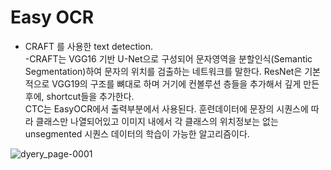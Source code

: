 # Easy OCR

* CRAFT 를 사용한 text detection.   
-CRAFT는 VGG16 기반 U-Net으로 구성되어 문자영역을 분할인식(Semantic Segmentation)하여 문자의 위치를 검출하는 네트워크를 말한다. ResNet은 기본적으로 VGG19의 구조를 뼈대로 하며 거기에 컨볼루션 층들을 추가해서 깊게 만든 후에, shortcut들을 추가한다.  
CTC는 EasyOCR에서 출력부분에서 사용된다. 훈련데이터에 문장의 시퀀스에 따라 클래스만 나열되어있고 이미지 내에서 각 클래스의 위치정보는 없는 unsegmented 시퀀스 데이터의 학습이 가능한 알고리즘이다.

![dyery_page-0001](https://user-images.githubusercontent.com/109472852/193394022-4ecd9755-2c33-41e0-bb6a-32099e3d0eb6.jpg)


